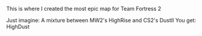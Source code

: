This is where I created the most epic map for Team Fortress 2

Just imagine: A mixture between MW2's HighRise and CS2's DustII
You get: HighDust
